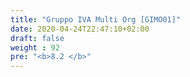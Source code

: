 ```yaml
---
title: "Gruppo IVA Multi Org [GIMO01]"
date: 2020-04-24T22:47:10+02:00
draft: false
weight : 92
pre: "<b>8.2 </b>"
---
```



